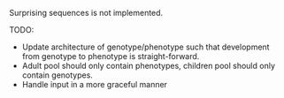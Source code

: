 Surprising sequences is not implemented. 

TODO: 
  - Update architecture of genotype/phenotype such that development from genotype to phenotype is straight-forward.
  - Adult pool should only contain phenotypes, children pool should only contain genotypes.
  - Handle input in a more graceful manner
